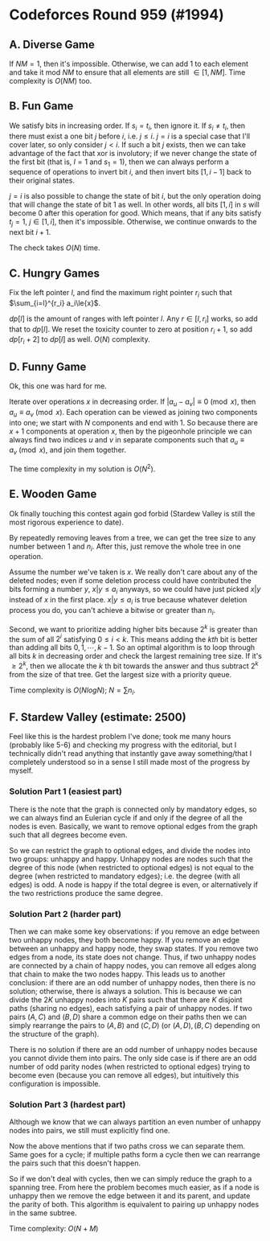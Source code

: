 # Codeforces Round 959 (#1994)

## A. Diverse Game
If $NM=1$, then it's impossible. Otherwise, we can add $1$ to each element and take it mod $NM$ to ensure that all elements are still $\in[1,NM]$. Time complexity is $O(NM)$ too.

## B. Fun Game
We satisfy bits in increasing order. If $s_i=t_i$, then ignore it. If $s_i\ne{t_i}$, then there must exist a one bit $j$ before $i$, i.e. $j\le{i}$. $j=i$ is a special case that I'll cover later, so only consider $j<i$. If such a bit $j$ exists, then we can take advantage of the fact that xor is involutory; if we never change the state of the first bit (that is, $l=1$ and $s_1=1$), then we can always perform a sequence of operations to invert bit $i$, and then invert bits $[1,i-1]$ back to their original states.

$j=i$ is also possible to change the state of bit $i$, but the only operation doing that will change the state of bit $1$ as well. In other words, all bits $[1,i]$ in $s$ will become $0$ after this operation for good. Which means, that if any bits satisfy $t_j=1$, $j\in[1,i]$, then it's impossible. Otherwise, we continue onwards to the next bit $i+1$.

The check takes $O(N)$ time.

## C. Hungry Games
Fix the left pointer $l$, and find the maximum right pointer $r_i$ such that $\sum_{i=l}^{r_i} a_i\le{x}$.

$dp[l]$ is the amount of ranges with left pointer $l$. Any $r\in[l,r_i]$ works, so add that to $dp[l]$. We reset the toxicity counter to zero at position $r_i+1$, so add $dp[r_i+2]$ to $dp[l]$ as well. $O(N)$ complexity.

## D. Funny Game
Ok, this one was hard for me.

Iterate over operations $x$ in decreasing order. If $|a_u-a_v|\equiv{0}\pmod{x}$, then $a_u\equiv{a_v}\pmod{x}$. Each operation can be viewed as joining two components into one; we start with $N$ components and end with $1$. So because there are $x+1$ components at operation $x$, then by the pigeonhole principle we can always find two indices $u$ and $v$ in separate components such that $a_u\equiv{a_v}\pmod{x}$, and join them together.

The time complexity in my solution is $O(N^2)$.

## E. Wooden Game
Ok finally touching this contest again god forbid (Stardew Valley is still the most rigorous experience to date).

By repeatedly removing leaves from a tree, we can get the tree size to any number between $1$ and $n_i$. After this, just remove the whole tree in one operation. 

Assume the number we've taken is $x$. We really don't care about any of the deleted nodes; even if some deletion process could have contributed the bits forming a number $y$, $x|y\le{a_i}$ anyways, so we could have just picked $x|y$ instead of $x$ in the first place. $x|y\le{a_i}$ is true because whatever deletion process you do, you can't achieve a bitwise or greater than $n_i$.

Second, we want to prioritize adding higher bits because $2^k$ is greater than the sum of all $2^i$ satisfying $0\le{i}<k$. This means adding the $kth$ bit is better than adding all bits $0,1,\cdots,k-1$. So an optimal algorithm is to loop through all bits $k$ in decreasing order and check the largest remaining tree size. If it's $\ge{2^k}$, then we allocate the $k$ th bit towards the answer and thus subtract $2^k$ from the size of that tree. Get the largest size with a priority queue.

Time complexity is $O(NlogN)$; $N=\sum{n_i}$.

## F. Stardew Valley (estimate: 2500)
Feel like this is the hardest problem I've done; took me many hours (probably like $5$-$6$) and checking my progress with the editorial, but I technically didn't read anything that instantly gave away something/that I completely understood so in a sense I still made most of the progress by myself.

### Solution Part 1 (easiest part)
There is the note that the graph is connected only by mandatory edges, so we can always find an Eulerian cycle if and only if the degree of all the nodes is even. Basically, we want to remove optional edges from the graph such that all degrees become even.

So we can restrict the graph to optional edges, and divide the nodes into two groups: unhappy and happy. Unhappy nodes are nodes such that the degree of this node (when restricted to optional edges) is not equal to the degree (when restricted to mandatory edges); i.e. the degree (with all edges) is odd. A node is happy if the total degree is even, or alternatively if the two restrictions produce the same degree.

### Solution Part 2 (harder part)
Then we can make some key observations: if you remove an edge between two unhappy nodes, they both become happy. If you remove an edge between an unhappy and happy node, they swap states. If you remove two edges from a node, its state does not change. Thus, if two unhappy nodes are connected by a chain of happy nodes, you can remove all edges along that chain to make the two nodes happy. This leads us to another conclusion: if there are an odd number of unhappy nodes, then there is no solution; otherwise, there is always a solution. This is because we can divide the $2K$ unhappy nodes into $K$ pairs such that there are $K$ disjoint paths (sharing no edges), each satisfying a pair of unhappy nodes. If two pairs $(A,C)$ and $(B,D)$ share a common edge on their paths then we can simply rearrange the pairs to $(A,B)$ and $(C,D)$ (or $(A,D),(B,C)$ depending on the structure of the graph).

There is no solution if there are an odd number of unhappy nodes because you cannot divide them into pairs. The only side case is if there are an odd number of odd parity nodes (when restricted to optional edges) trying to become even (because you can remove all edges), but intuitively this configuration is impossible.

### Solution Part 3 (hardest part)
Although we know that we can always partition an even number of unhappy nodes into pairs, we still must explicitly find one.

Now the above mentions that if two paths cross we can separate them. Same goes for a cycle; if multiple paths form a cycle then we can rearrange the pairs such that this doesn't happen.

So if we don't deal with cycles, then we can simply reduce the graph to a spanning tree. From here the problem becomes much easier, as if a node is unhappy then we remove the edge between it and its parent, and update the parity of both. This algorithm is equivalent to pairing up unhappy nodes in the same subtree.

Time complexity: $O(N+M)$